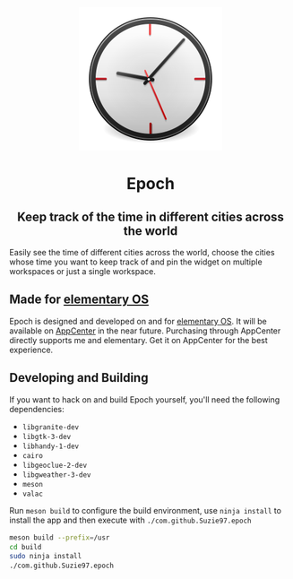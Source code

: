 <p align="center">
  <img src="data/128.svg" alt="Icon" />
</p>
<h1 align="center">Epoch</h1>
<h2 align="center">Keep track of the time in different cities across the world</h2>

Easily see the time of different cities across the world, choose the cities whose time you want to keep track of and pin the widget on multiple workspaces or just a single workspace.

## Made for [elementary OS](https://elementary.io)

Epoch is designed and developed on and for [elementary OS](https://elementary.io). It will be available on [AppCenter](https://appcenter.elementary.io) in the near future. Purchasing through AppCenter directly supports me and elementary. Get it on AppCenter for the best experience.

## Developing and Building

If you want to hack on and build Epoch yourself, you'll need the following dependencies:

* `libgranite-dev`
* `libgtk-3-dev`
* `libhandy-1-dev`
* `cairo`
* `libgeoclue-2-dev`
* `libgweather-3-dev`
* `meson`
* `valac`

Run `meson build` to configure the build environment, use `ninja install` to install the app and then execute with `./com.github.Suzie97.epoch`
```bash
meson build --prefix=/usr
cd build
sudo ninja install
./com.github.Suzie97.epoch
```
